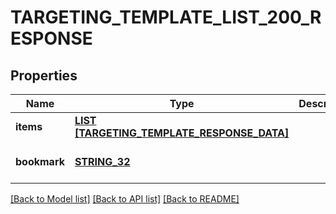 # TARGETING_TEMPLATE_LIST_200_RESPONSE

## Properties
Name | Type | Description | Notes
------------ | ------------- | ------------- | -------------
**items** | [**LIST [TARGETING_TEMPLATE_RESPONSE_DATA]**](TargetingTemplateResponseData.md) |  | [default to null]
**bookmark** | [**STRING_32**](STRING_32.md) |  | [optional] [default to null]

[[Back to Model list]](../README.md#documentation-for-models) [[Back to API list]](../README.md#documentation-for-api-endpoints) [[Back to README]](../README.md)


